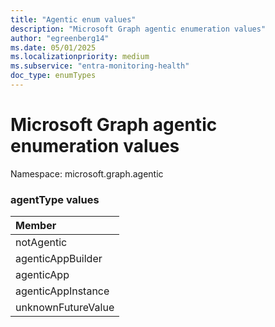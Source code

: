 ```yaml
---
title: "Agentic enum values"
description: "Microsoft Graph agentic enumeration values"
author: "egreenberg14"
ms.date: 05/01/2025
ms.localizationpriority: medium
ms.subservice: "entra-monitoring-health"
doc_type: enumTypes
---
```


# Microsoft Graph agentic enumeration values

Namespace: microsoft.graph.agentic

### agentType values 



|Member|
|:---|
|notAgentic|
|agenticAppBuilder|
|agenticApp|
|agenticAppInstance|
|unknownFutureValue|

<!-- {
  "type": "#page.annotation",
  "namespace": "microsoft.graph.agentic"
}
-->
